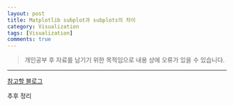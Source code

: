 ```yaml
---
layout: post
title: Matplotlib subplot과 subplots의 차이 
category: Visualization
tags: [Visualization]
comments: true
---
```


> 개인공부 후 자료를 남기기 위한 목적임으로 내용 상에 오류가 있을 수 있습니다.    

<hr>

[참고할 블로그](https://m.blog.naver.com/rising_n_falling/222467744170)

추후 정리